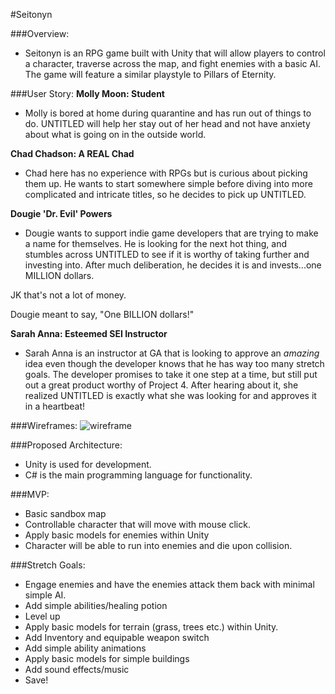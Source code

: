 #Seitonyn

###Overview:
- Seitonyn is an RPG game built with Unity that will allow players to control a character, traverse across the map, and fight enemies with a basic AI. The game will feature a similar playstyle to Pillars of Eternity.

###User Story:
**Molly Moon: Student**

- Molly is bored at home during quarantine and has run out of things to do. UNTITLED will help her stay out of her head and not have anxiety about what is going on in the outside world. 

**Chad Chadson: A REAL Chad**

- Chad here has no experience with RPGs but is curious about picking them up. He wants to start somewhere simple before diving into more complicated and intricate titles, so he decides to pick up UNTITLED.


**Dougie 'Dr. Evil' Powers**

- Dougie wants to support indie game developers that are trying to make a name for themselves. He is looking for the next hot thing, and stumbles across UNTITLED to see if it is worthy of taking further and investing into. After much deliberation, he decides it is and invests...one MILLION dollars.

JK that's not a lot of money. 

Dougie meant to say, "One BILLION dollars!"

**Sarah Anna: Esteemed SEI Instructor**

- Sarah Anna is an instructor at GA that is looking to approve an *amazing* idea even though the developer knows  that he has way too many stretch goals. The developer promises to take it one step at a time, but still put out a great product worthy of Project 4. After hearing about it, she realized UNTITLED is exactly what she was looking for and approves it in a heartbeat!


###Wireframes:
![wireframe](wireframe.png)

###Proposed Architecture:
- Unity is used for development.
- C# is the main programming language for functionality.

###MVP:
- Basic sandbox map
- Controllable character that will move with mouse click.
- Apply basic models for enemies within Unity 
- Character will be able to run into enemies and die upon collision. 

###Stretch Goals:
- Engage enemies and have the enemies attack them back with minimal simple AI.
- Add simple abilities/healing potion
- Level up 
- Apply basic models for terrain (grass, trees etc.) within Unity.
- Add Inventory and equipable weapon switch
- Add simple ability animations
- Apply basic models for simple buildings
-  Add sound effects/music
-  Save!
